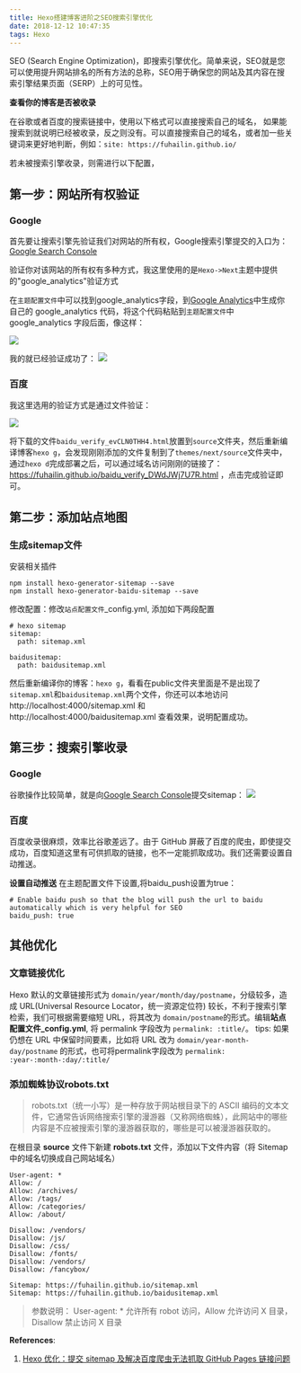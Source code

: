```yaml
---
title: Hexo搭建博客进阶之SEO搜索引擎优化
date: 2018-12-12 10:47:35
tags: Hexo
---
```

SEO (Search Engine Optimization)，即搜索引擎优化。简单来说，SEO就是您可以使用提升网站排名的所有方法的总称，SEO用于确保您的网站及其内容在搜索引擎结果页面（SERP）上的可见性。

<!--more-->

<!-- # 验证你的网站(让你博客被搜索引擎找到) -->

**查看你的博客是否被收录**

在谷歌或者百度的搜索链接中，使用以下格式可以直接搜索自己的域名， 如果能搜索到就说明已经被收录，反之则没有。可以直接搜索自己的域名，或者加一些关键词来更好地判断，例如：`site: https://fuhailin.github.io/`

若未被搜索引擎收录，则需进行以下配置，

## 第一步：网站所有权验证

### Google

首先要让搜索引擎先验证我们对网站的所有权，Google搜索引擎提交的入口为：
[Google Search Console](https://search.google.com/search-console)


验证你对该网站的所有权有多种方式，我这里使用的是`Hexo->Next`主题中提供的"google_analytics"验证方式

在`主题配置文件`中可以找到google_analytics字段，到[Google Analytics](https://analytics.google.com/analytics/web)中生成你自己的 google_analytics 代码，将这个代码粘贴到`主题配置文件`中 google_analytics 字段后面，像这样：

![](TIM20181212110446.png)

我的就已经验证成功了：
![](TIM20181212105705.png)
<!-- <img src="TIM20181212105705.png" width="50%" height="50%" title="所有权验证." alt=""/> -->

### 百度

我这里选用的验证方式是通过文件验证：

![](TIM20181212140519.png)

将下载的文件`baidu_verify_evCLN0THH4.html`放置到`source`文件夹，然后重新编译博客`hexo g`，会发现刚刚添加的文件复制到了`themes/next/source`文件夹中，通过`hexo d`完成部署之后，可以通过域名访问刚刚的链接了：https://fuhailin.github.io/baidu_verify_DWdJWj7U7R.html ，点击完成验证即可。

## 第二步：添加站点地图

### 生成sitemap文件

安装相关插件
```
npm install hexo-generator-sitemap --save
npm install hexo-generator-baidu-sitemap --save
```
修改配置：修改`站点配置文件`_config.yml, 添加如下两段配置
```
# hexo sitemap
sitemap:
  path: sitemap.xml

baidusitemap:
  path: baidusitemap.xml
```

然后重新编译你的博客：`hexo g`，看看在public文件夹里面是不是出现了`sitemap.xml`和`baidusitemap.xml`两个文件，你还可以本地访问 http://localhost:4000/sitemap.xml 和 http://localhost:4000/baidusitemap.xml 查看效果，说明配置成功。

## 第三步：搜索引擎收录

### Google

谷歌操作比较简单，就是向[Google Search Console](https://search.google.com/search-console)提交sitemap：
![](TIM20181212104327.png)

### 百度

百度收录很麻烦，效率比谷歌差远了。由于 GitHub 屏蔽了百度的爬虫，即使提交成功，百度知道这里有可供抓取的链接，也不一定能抓取成功。我们还需要设置自动推送。

**设置自动推送**
在主题配置文件下设置,将baidu_push设置为true：
```
# Enable baidu push so that the blog will push the url to baidu automatically which is very helpful for SEO
baidu_push: true
```

## 其他优化

### 文章链接优化

Hexo 默认的文章链接形式为 `domain/year/month/day/postname`，分级较多，造成 URL(Universal Resource Locator，统一资源定位符) 较长，不利于搜索引擎检索，我们可根据需要缩短 URL，将其改为 `domain/postname`的形式。编辑**站点配置文件_config.yml**, 将 permalink 字段改为 `permalink: :title/`。
tips:
如果仍想在 URL 中保留时间要素，比如将 URL 改为 `domain/year-month-day/postname` 的形式，也可将permalink字段改为 `permalink: :year-:month-:day/:title/`


### 添加蜘蛛协议robots.txt

> robots.txt（统一小写）是一种存放于网站根目录下的 ASCII 编码的文本文件，它通常告诉网络搜索引擎的漫游器（又称网络蜘蛛），此网站中的哪些内容是不应被搜索引擎的漫游器获取的，哪些是可以被漫游器获取的。

在根目录 **source** 文件下新建 **robots.txt** 文件，添加以下文件内容（将 Sitemap 中的域名切换成自己网站域名）
```
User-agent: *
Allow: /
Allow: /archives/
Allow: /tags/
Allow: /categories/
Allow: /about/

Disallow: /vendors/
Disallow: /js/
Disallow: /css/
Disallow: /fonts/
Disallow: /vendors/
Disallow: /fancybox/

Sitemap: https://fuhailin.github.io/sitemap.xml
Sitemap: https://fuhailin.github.io/baidusitemap.xml
```
> 参数说明： User-agent: * 允许所有 robot 访问，Allow 允许访问 X 目录，Disallow 禁止访问 X 目录



**References**:
  1. [Hexo 优化：提交 sitemap 及解决百度爬虫无法抓取 GitHub Pages 链接问题](http://www.yuan-ji.me/Hexo-%E4%BC%98%E5%8C%96%EF%BC%9A%E6%8F%90%E4%BA%A4sitemap%E5%8F%8A%E8%A7%A3%E5%86%B3%E7%99%BE%E5%BA%A6%E7%88%AC%E8%99%AB%E6%8A%93%E5%8F%96-GitHub-Pages-%E9%97%AE%E9%A2%98/)
